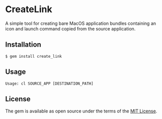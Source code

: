 # CreateLink

A simple tool for creating bare MacOS application bundles containing an icon and launch command copied from the source application.

## Installation

    $ gem install create_link

## Usage

```
Usage: cl SOURCE_APP [DESTINATION_PATH]
```

## License

The gem is available as open source under the terms of the [MIT License](https://opensource.org/licenses/MIT).
